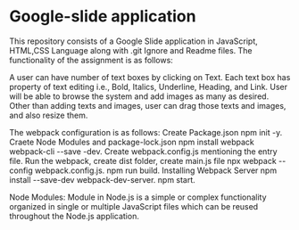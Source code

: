 # Google-slide application
This repository consists of a Google Slide application in JavaScript, HTML,CSS Language along with .git Ignore and Readme files. The functionality of the assignment is as follows:

A user can have number of text boxes by clicking on Text. Each text box has property of text editing i.e., Bold, Italics, Underline, Heading, and Link. User will be able to browse the system and add images as many as desired.
Other than adding texts and images, user can drag those texts and images, and also resize them.

The webpack configuration is as follows:
Create Package.json npm init -y.
Craete Node Modules and package-lock.json npm install webpack webpack-cli --save -dev.
Create webpack.config.js mentioning the entry file.
Run the webpack, create dist folder, create main.js file npx webpack --config webpack.config.js.
npm run build.
Installing Webpack Server npm install --save-dev webpack-dev-server.
npm start.

Node Modules: Module in Node.js is a simple or complex functionality organized in single or multiple JavaScript files which can be reused throughout the Node.js application.
